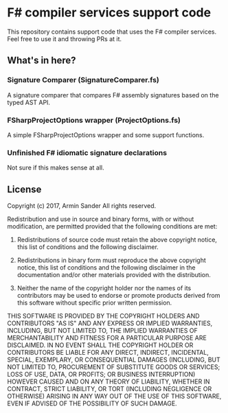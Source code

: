 # F# compiler services support code

This repository contains support code that uses the F# compiler services. Feel free to use it and throwing PRs at it.

## What's in here?

### Signature Comparer (SignatureComparer.fs)

A signature comparer that compares F# assembly signatures based on the typed AST API.

### FSharpProjectOptions wrapper (ProjectOptions.fs)

A simple FSharpProjectOptions wrapper and some support functions.

### Unfinished F# idiomatic signature declarations

Not sure if this makes sense at all.

## License

Copyright (c) 2017, Armin Sander
All rights reserved.

Redistribution and use in source and binary forms, with or without modification, are permitted provided that the following conditions are met:

1. Redistributions of source code must retain the above copyright notice, this list of conditions and the following disclaimer.

2. Redistributions in binary form must reproduce the above copyright notice, this list of conditions and the following disclaimer in the documentation and/or other materials provided with the distribution.

3. Neither the name of the copyright holder nor the names of its contributors may be used to endorse or promote products derived from this software without specific prior written permission.

THIS SOFTWARE IS PROVIDED BY THE COPYRIGHT HOLDERS AND CONTRIBUTORS "AS IS" AND ANY EXPRESS OR IMPLIED WARRANTIES, INCLUDING, BUT NOT LIMITED TO, THE IMPLIED WARRANTIES OF MERCHANTABILITY AND FITNESS FOR A PARTICULAR PURPOSE ARE DISCLAIMED. IN NO EVENT SHALL THE COPYRIGHT HOLDER OR CONTRIBUTORS BE LIABLE FOR ANY DIRECT, INDIRECT, INCIDENTAL, SPECIAL, EXEMPLARY, OR CONSEQUENTIAL DAMAGES (INCLUDING, BUT NOT LIMITED TO, PROCUREMENT OF SUBSTITUTE GOODS OR SERVICES; LOSS OF USE, DATA, OR PROFITS; OR BUSINESS INTERRUPTION) HOWEVER CAUSED AND ON ANY THEORY OF LIABILITY, WHETHER IN CONTRACT, STRICT LIABILITY, OR TORT (INCLUDING NEGLIGENCE OR OTHERWISE) ARISING IN ANY WAY OUT OF THE USE OF THIS SOFTWARE, EVEN IF ADVISED OF THE POSSIBILITY OF SUCH DAMAGE.

